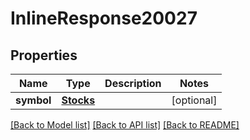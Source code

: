 # InlineResponse20027

## Properties
Name | Type | Description | Notes
------------ | ------------- | ------------- | -------------
**symbol** | [**Stocks**](Stocks.md) |  | [optional] 

[[Back to Model list]](../README.md#documentation-for-models) [[Back to API list]](../README.md#documentation-for-api-endpoints) [[Back to README]](../README.md)


